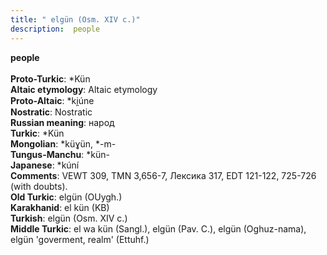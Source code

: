 ```yaml
---
title: " elgün (Osm. XIV c.)"
description:  people
---
```

<strong> people</strong><br><br>
<strong>Proto-Turkic</strong>:  *Kün<br>
<strong>Altaic etymology</strong>:  Altaic etymology<br>
<strong> Proto-Altaic</strong>:  *ki̯úne<br>
<strong>Nostratic</strong>:  Nostratic<br>
<strong>Russian meaning</strong>:  народ<br>
<strong>Turkic</strong>:  *Kün<br>
<strong>Mongolian</strong>:  *küɣün, *-m-<br>
<strong>Tungus-Manchu</strong>:  *kün-<br>
<strong>Japanese</strong>:  *kúní<br>
<strong>Comments</strong>:  VEWT 309, TMN 3,656-7, Лексика 317, EDT 121-122, 725-726 (with doubts).<br>
<strong>Old Turkic</strong>:  elgün (OUygh.)<br>
<strong>Karakhanid</strong>:  el kün (KB)<br>
<strong>Turkish</strong>:  elgün (Osm. XIV c.)<br>
<strong>Middle Turkic</strong>:  el wa kün (Sangl.), elgün (Pav. C.), elgün (Oghuz-nama), elgün 'goverment, realm' (Ettuhf.)<br>


